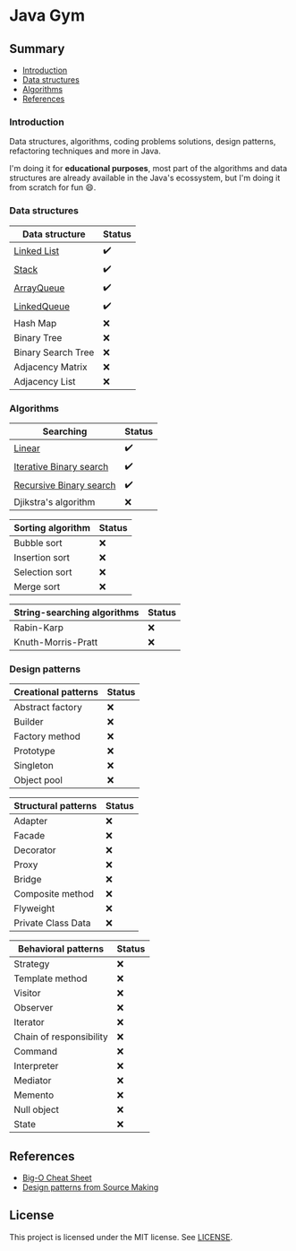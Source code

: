# Java Gym

## Summary

- [Introduction](#introduction)
- [Data structures](#data-structures)
- [Algorithms](#algorithms)
- [References](#references)

### Introduction

Data structures, algorithms, coding problems solutions, design patterns, refactoring techniques and more in Java.

I'm doing it for **educational purposes**, most part of the algorithms and data structures are already available in the Java's ecossystem, but I'm doing it from scratch for fun :smile:.

### Data structures

| Data structure                                                                            | Status             |
| ----------------------------------------------------------------------------------------- | ------------------ |
| [Linked List](./DataStructures/src/edu/javagym/datastructures/linked_list/)               | :heavy_check_mark: |
| [Stack](./DataStructures/src/edu/javagym/datastructures/stack/)                           | :heavy_check_mark: |
| [ArrayQueue](./DataStructures/src/edu/javagym/datastructures/queue/ArrayQueue.java)       | :heavy_check_mark: |
| [LinkedQueue](./DataStructures/src/edu/javagym/datastructures/queue/LinkedListQueue.java) | :heavy_check_mark: |
| Hash Map                                                                                  | :x:                |
| Binary Tree                                                                               | :x:                |
| Binary Search Tree                                                                        | :x:                |
| Adjacency Matrix                                                                          | :x:                |
| Adjacency List                                                                            | :x:                |

### Algorithms

| Searching                                                                                  | Status             |
| ------------------------------------------------------------------------------------------ | ------------------ |
| [Linear](./Algorithms/src/edu/javagym/algorithms/searching/linearsearch/)                  | :heavy_check_mark: |
| [Iterative Binary search](./Algorithms/src/edu/javagym/algorithms/searching/binarysearch/) | :heavy_check_mark: |
| [Recursive Binary search](./Algorithms/src/edu/javagym/algorithms/searching/binarysearch/) | :heavy_check_mark: |
| Djikstra's algorithm                                                                       | :x:                |

| Sorting algorithm | Status |
| ----------------- | ------ |
| Bubble sort       | :x:    |
| Insertion sort    | :x:    |
| Selection sort    | :x:    |
| Merge sort        | :x:    |

| String-searching algorithms | Status |
| --------------------------- | ------ |
| Rabin-Karp                  | :x:    |
| Knuth-Morris-Pratt          | :x:    |

### Design patterns

| Creational patterns | Status |
| ------------------- | ------ |
| Abstract factory    | :x:    |
| Builder             | :x:    |
| Factory method      | :x:    |
| Prototype           | :x:    |
| Singleton           | :x:    |
| Object pool         | :x:    |

| Structural patterns | Status |
| ------------------- | ------ |
| Adapter             | :x:    |
| Facade              | :x:    |
| Decorator           | :x:    |
| Proxy               | :x:    |
| Bridge              | :x:    |
| Composite method    | :x:    |
| Flyweight           | :x:    |
| Private Class Data  | :x:    |

| Behavioral patterns     | Status |
| ----------------------- | ------ |
| Strategy                | :x:    |
| Template method         | :x:    |
| Visitor                 | :x:    |
| Observer                | :x:    |
| Iterator                | :x:    |
| Chain of responsibility | :x:    |
| Command                 | :x:    |
| Interpreter             | :x:    |
| Mediator                | :x:    |
| Memento                 | :x:    |
| Null object             | :x:    |
| State                   | :x:    |

## References

- [Big-O Cheat Sheet](https://www.bigocheatsheet.com/)
- [Design patterns from Source Making](https://sourcemaking.com/design_patterns)

## License

This project is licensed under the MIT license. See [LICENSE](./LICENSE).
